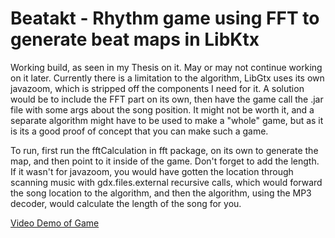 # Beatakt - Rhythm game using FFT to generate beat maps in LibKtx

Working build, as seen in my Thesis on it. May or may not continue working on it later. Currently there is a limitation to the algorithm, LibGtx uses its own javazoom, which is stripped off the components I need for it. A solution would be to include the FFT part on its own, then have the game call the .jar file with some args about the song position. It might not be worth it, and a separate algorithm might have to be used to make a "whole" game, but as it is its a good proof of concept that you can make such a game.

To run, first run the fftCalculation in fft package, on its own to generate the map, and then point to it inside of the game. Don't forget to add the length. If it wasn't for javazoom, you would have gotten the location through scanning music with gdx.files.external recursive calls, which would forward the song location to the algorithm, and then the algorithm, using the MP3 decoder, would calculate the length of the song for you.

[Video Demo of Game](video_demo.mp4)